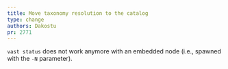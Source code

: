 ```yaml
---
title: Move taxonomy resolution to the catalog
type: change
authors: Dakostu
pr: 2771
---
```


`vast status` does not work anymore with an embedded node (i.e., spawned with
the `-N` parameter).
